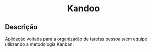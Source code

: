 <h1 align="center"> Kandoo </h1>

## Descrição
Aplicação voltada para a organização de tarefas pessoais/em equipe utilizando a metodologia Kanban. 

